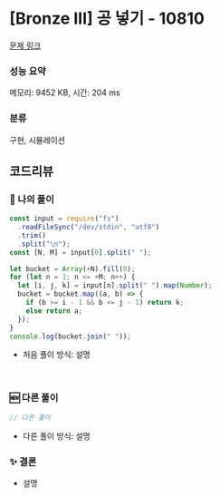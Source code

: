 # [Bronze III] 공 넣기 - 10810

[문제 링크](https://www.acmicpc.net/problem/10810)

### 성능 요약

메모리: 9452 KB, 시간: 204 ms

### 분류

구현, 시뮬레이션

## 코드리뷰

### 🤔 나의 풀이

```js
const input = require("fs")
  .readFileSync("/dev/stdin", "utf8")
  .trim()
  .split("\n");
const [N, M] = input[0].split(" ");

let bucket = Array(+N).fill(0);
for (let n = 1; n <= +M; n++) {
  let [i, j, k] = input[n].split(" ").map(Number);
  bucket = bucket.map((a, b) => {
    if (b >= i - 1 && b <= j - 1) return k;
    else return a;
  });
}
console.log(bucket.join(" "));
```

- 처음 풀이 방식: 설명

<br>

### 🆕 다른 풀이

```js
// 다른 풀이
```

- 다른 풀이 방식: 설명

### ✨ 결론

- 설명
